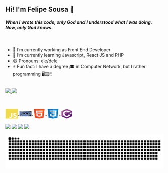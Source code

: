 ## Hi! I'm Felipe Sousa 👋
##### When I wrote this code, only God and I understood what I was doing. Now, only God knows.

<br/>

- 🔭 I’m currently working as Front End Developer
- 🌱 I’m currently learning Javascript, React JS and PHP
- 😄 Pronouns: ele/dele
- ⚡ Fun fact: I have a degree 🎓 in Computer Network, but I rather programming 🖥️⌨️🖱️

<br/>

<div>
  <a href="https://github.com/FelipeSousa92">
  <img height="180em" src="https://github-readme-stats.vercel.app/api?username=FelipeSousa92&show_icons=true&theme=synthwave&include_all_commits=true&count_private=true"/>
  <img height="180em" src="https://github-readme-stats.vercel.app/api/top-langs/?username=FelipeSousa92&layout=compact&langs_count=7&theme=synthwave"/>
</div>

##

<div style="display: inline_block"><br>
  <img align="center" alt="Fe-Js" height="30" width="40" src="https://raw.githubusercontent.com/devicons/devicon/master/icons/javascript/javascript-plain.svg">
  <img align="center" alt="Fe-PHP" height="30" width="40" src="https://raw.githubusercontent.com/devicons/devicon/master/icons/php/php-original.svg">
  <img align="center" alt="Fe-HTML" height="30" width="40" src="https://raw.githubusercontent.com/devicons/devicon/master/icons/html5/html5-original.svg">
  <img align="center" alt="Fe-CSS" height="30" width="40" src="https://raw.githubusercontent.com/devicons/devicon/master/icons/css3/css3-original.svg">
  <img align="center" alt="Fe-Csharp" height="30" width="40" src="https://raw.githubusercontent.com/devicons/devicon/master/icons/csharp/csharp-original.svg">
</div>
<br/>
<div> 
  <a href="https://www.youtube.com/SessaoGeek" target="_blank"><img src="https://img.shields.io/badge/YouTube-FF0000?style=for-the-badge&logo=youtube&logoColor=white" target="_blank"></a>
  <a href="https://instagram.com/fe.sousa92" target="_blank"><img src="https://img.shields.io/badge/-Instagram-%23E4405F?style=for-the-badge&logo=instagram&logoColor=white" target="_blank"></a>
 	<a href="https://www.twitch.tv/felipesousa92" target="_blank"><img src="https://img.shields.io/badge/Twitch-9146FF?style=for-the-badge&logo=twitch&logoColor=white" target="_blank"></a> 
  <a href="https://www.linkedin.com/in/felipe-sousa-da-silva/" target="_blank"><img src="https://img.shields.io/badge/-LinkedIn-%230077B5?style=for-the-badge&logo=linkedin&logoColor=white" target="_blank"></a> 


  ![Snake animation](https://github.com/FelipeSousa92/FelipeSousa92/blob/output/github-contribution-grid-snake.svg)
</div>
